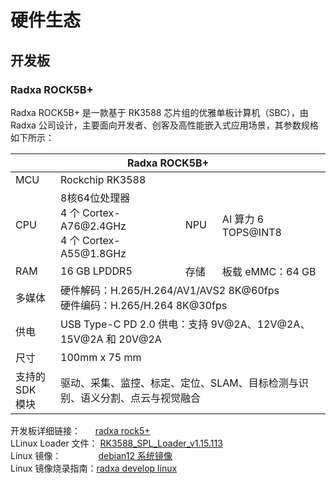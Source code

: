 # 硬件生态
## 开发板  
### Radxa ROCK5B+  

Radxa ROCK5B+ 是一款基于 RK3588 芯片组的优雅单板计算机（SBC），由 Radxa 公司设计，主要面向开发者、创客及高性能嵌入式应用场景，其参数规格如下所示：  

<table class="docutils align-default">
    <thead>
        <tr class="row-odd">
            <th class="head" colspan=4 align="center">Radxa ROCK5B+</th>
        </tr>
    </thead>
    <tbody>
        <tr class="row-even">
            <td>MCU</td>
            <td colspan=3>Rockchip RK3588</td>
        </tr>
        <tr class="row-odd">
            <td>CPU</td>
            <td>8核64位处理器<br>4 个 Cortex-A76@2.4GHz<br>4 个 Cortex-A55@1.8GHz</td>
            <td>NPU</td>
            <td>AI 算力 6 TOPS@INT8</td>
        </tr>
        <tr class="row-even">
            <td>RAM</td>
            <td>16 GB LPDDR5</td>
            <td>存储</td>
            <td>板载 eMMC：64 GB</td>
        </tr>
        <tr class="row-odd">
            <td>多媒体</td>
            <td colspan=3>硬件解码：H.265/H.264/AV1/AVS2 8K@60fps<br>硬件编码：H.265/H.264 8K@30fps</td>
        </tr>
        <tr class="row-even">
            <td>供电</td>
            <td colspan=3>USB Type-C PD 2.0 供电：支持 9V@2A、12V@2A、15V@2A 和 20V@2A</td>
        </tr>
        <tr class="row-odd">
            <td>尺寸</td>
            <td colspan=3>100mm x 75 mm</td>
        </tr>
        <tr class="row-even">
            <td>支持的SDK<br>模块</td>
            <td colspan=3>驱动、采集、监控、标定、定位、SLAM、目标检测与识别、语义分割、点云与视觉融合</td>
        </tr>
    </tbody>
</table> 

开发板详细链接：&nbsp;&nbsp;&nbsp;&nbsp;&nbsp;&nbsp;[radxa rock5+](https://radxa.com/products/rock5/5bp)  
LLinux Loader 文件：&nbsp;[RK3588_SPL_Loader_v1.15.113](https://cdn.robosense.cn/AC_wiki/rk3588_spl_loader_v1.15.113.bin)  
Linux 镜像：&nbsp;&nbsp;&nbsp;&nbsp;&nbsp;&nbsp;&nbsp;&nbsp;&nbsp;&nbsp;&nbsp;&nbsp;&nbsp;&nbsp;&nbsp;[debian12 系统镜像](https://cdn.robosense.cn/AC_wiki/rock-5b-plus_bookworm_kde_b2.output.img.xz)  
Linux 镜像烧录指南：[radxa develop linux](https://docs.radxa.com/rock5/rock5b/low-level-dev/maskrom/linux)  

